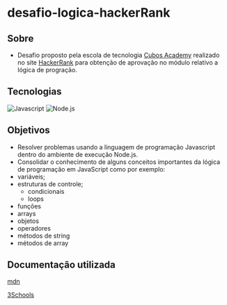 # desafio-logica-hackerRank

## Sobre

- Desafio proposto pela escola de tecnologia [Cubos Academy](https://cubos.academy/) realizado no site [HackerRank](https://www.hackerrank.com/) para obtenção de aprovação no módulo relativo a lógica de progração.


## Tecnologias

![Javascript](https://img.shields.io/badge/JavaScript-323330?style=for-the-badge&logo=javascript&logoColor=F7DF1E)
![Node.js](https://img.shields.io/badge/Node%20js-339933?style=for-the-badge&logo=nodedotjs&logoColor=white)

## Objetivos
-  Resolver problemas usando a linguagem de programação Javascript dentro do ambiente de execução Node.js.
-  Consolidar o conhecimento de alguns conceitos importantes da lógica de programação em JavaScript como por exemplo:
  - variáveis;
  - estruturas de controle;
    - condicionais
    - loops
  - funções
  - arrays
  - objetos
  - operadores
  - métodos de string
  - métodos de array

## Documentação utilizada

[mdn](https://developer.mozilla.org/en-US/)

[3Schools](https://www.w3schools.com/)
